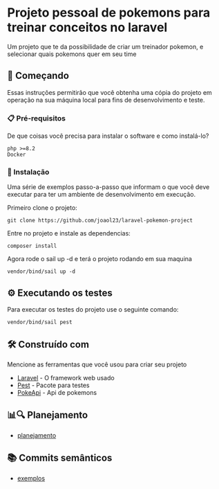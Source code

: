 # Projeto pessoal de pokemons para treinar conceitos no laravel

Um projeto que te da possibilidade de criar um
treinador pokemon, e selecionar quais pokemons quer em seu time

## 🚀 Começando

Essas instruções permitirão que você obtenha uma cópia do projeto em operação na sua máquina local para fins de
desenvolvimento e teste.

### 📋 Pré-requisitos

De que coisas você precisa para instalar o software e como instalá-lo?

```
php >=8.2
Docker
```

### 🔧 Instalação

Uma série de exemplos passo-a-passo que informam o que você deve executar para ter um ambiente de desenvolvimento em
execução.

Primeiro clone o projeto:

```
git clone https://github.com/joaol23/laravel-pokemon-project
```

Entre no projeto e instale as dependencias:

```
composer install
```

Agora rode o sail up -d e terá o projeto rodando em sua maquina

```
vendor/bind/sail up -d
```

## ⚙️ Executando os testes

Para executar os testes do projeto use o seguinte comando:

```
vendor/bind/sail pest
```

## 🛠️ Construído com

Mencione as ferramentas que você usou para criar seu projeto

* [Laravel](https://laravel.com/) - O framework web usado
* [Pest](https://pestphp.com/) - Pacote para testes
* [PokeApi](https://pokeapi.co/) - Api de pokemons

## 📊🔍 Planejamento

- [planejamento](docs/planejamentos.md)

## 📚 Commits semânticos 

- [exemplos](docs/commitsSemanticos.md)

